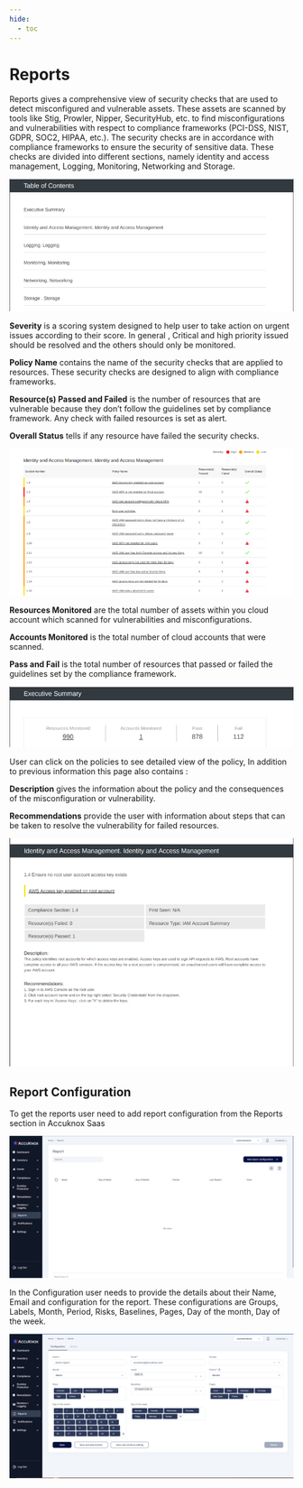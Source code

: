 ```yaml
---
hide:
  - toc
---
```


# **Reports**

Reports gives a comprehensive view of security checks that are used to detect misconfigured and vulnerable assets. These assets are scanned by tools like Stig, Prowler, Nipper, SecurityHub, etc. to find misconfigurations and vulnerabilities with respect to compliance frameworks (PCI-DSS, NIST, GDPR, SOC2, HIPAA, etc.). The security checks are in accordance with compliance frameworks to ensure the security of sensitive data. These checks are divided into different sections, namely identity and access management, Logging, Monitoring, Networking and Storage.

![](/saas/images/reports-table-of-content.png)

**Severity**
is a scoring system designed to help user to take action on urgent issues according to their score. In general , Critical and high priority issued should be resolved and the others should only be monitored.

**Policy Name** 
contains the name of the security checks that are applied to resources. These security checks are designed to align with compliance frameworks.

**Resource(s) Passed and Failed**
is the number of resources that are vulnerable because they don’t follow the guidelines set by compliance framework. Any check with failed resources is set as alert.

**Overall Status** 
tells if any resource have failed the security checks. 

![](/saas/images/reports-list.png)

**Resources Monitored** 
are the total number of assets within you cloud account which scanned for vulnerabilities and misconfigurations.

**Accounts Monitored** 
is the total number of cloud accounts that were scanned.

**Pass and Fail** 
is the total number of resources that passed or failed the guidelines set by the compliance framework.

![](/saas/images/reports-executive-summary.png)

User can click on the policies to see detailed view of the policy, In addition to previous information this page also contains : 

**Description** 
gives the information about the policy and the consequences of the misconfiguration or vulnerability.

**Recommendations** 
provide the user with information about steps that can be taken to resolve the vulnerability for failed resources.

![](/saas/images/reports-summary.png)
 

## **Report Configuration** 

To get the reports user need to add report configuration from the Reports section in Accuknox Saas

![](/saas/images/reports-main.png)

In the Configuration user needs to provide the details about their Name, Email and configuration for the report. These configurations are Groups, Labels, Month, Period, Risks, Baselines, Pages, Day of the month, Day of the week.

![](/saas/images/reports-configuration.png)